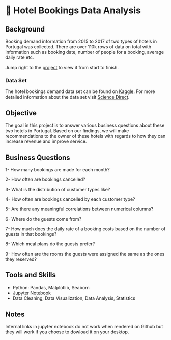 # :hotel: Hotel Bookings Data Analysis

## Background
Booking demand information from 2015 to 2017 of two types of hotels in Portugal was collected. There are over 110k rows of data on total with information such as booking date, number of people for a booking, average daily rate etc.  

Jump right to the [project](https://github.com/audreypar/Hotel_Bookings_Data_Analysis/blob/main/Hotel_Bookings.ipynb) to view it from start to finish.

### Data Set  
The hotel bookings demand data set can be found on [Kaggle](https://www.kaggle.com/datasets/jessemostipak/hotel-booking-demand?resource=download). For more detailed information about the data set visit [Science Direct](https://www.sciencedirect.com/science/article/pii/S2352340918315191?via%3Dihub).

## Objective
The goal in this project is to answer various business questions about these two hotels in Portugal. Based on our findings, we will make recommendations to the owner of these hotels with regards to how they can increase revenue and improve service.

## Business Questions  

1- How many bookings are made for each month?

2- How often are bookings cancelled?

3- What is the distribution of customer types like?

4- How often are bookings cancelled by each customer type?

5- Are there any meaningful correlations between numerical columns?

6- Where do the guests come from?

7- How much does the daily rate of a booking costs based on the number of guests in that bookings?

8- Which meal plans do the guests prefer?

9- How often are the rooms the guests were assigned the same as the ones they reserved?  

## Tools and Skills
 - Python: Pandas, Matplotlib, Seaborn  
 - Jupyter Notebook
 - Data Cleaning, Data Visualization, Data Analysis, Statistics 
 
 ## Notes  
 Internal links in jupyter notebook do not work when rendered on Github but they will work if you choose to dowload it on your desktop.
